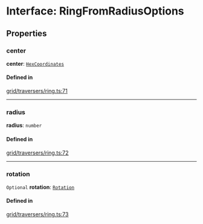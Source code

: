 # Interface: RingFromRadiusOptions

## Properties

### <a id="center" name="center"></a> center

 **center**: [`HexCoordinates`](../index.md#HexCoordinates)

#### Defined in

[grid/traversers/ring.ts:71](https://github.com/flauwekeul/honeycomb/blob/master/src/grid/traversers/ring.ts#L71)

___

### <a id="radius" name="radius"></a> radius

 **radius**: `number`

#### Defined in

[grid/traversers/ring.ts:72](https://github.com/flauwekeul/honeycomb/blob/master/src/grid/traversers/ring.ts#L72)

___

### <a id="rotation" name="rotation"></a> rotation

 `Optional` **rotation**: [`Rotation`](../index.md#Rotation)

#### Defined in

[grid/traversers/ring.ts:73](https://github.com/flauwekeul/honeycomb/blob/master/src/grid/traversers/ring.ts#L73)
